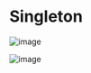 # Singleton

![image](https://github.com/Jayash/java-design-patterns/assets/7610065/a3279d21-14de-470e-9737-3c17249638e8)

![image](https://github.com/Jayash/java-design-patterns/assets/7610065/f50904b4-483e-436a-ab38-aa190514f871)

